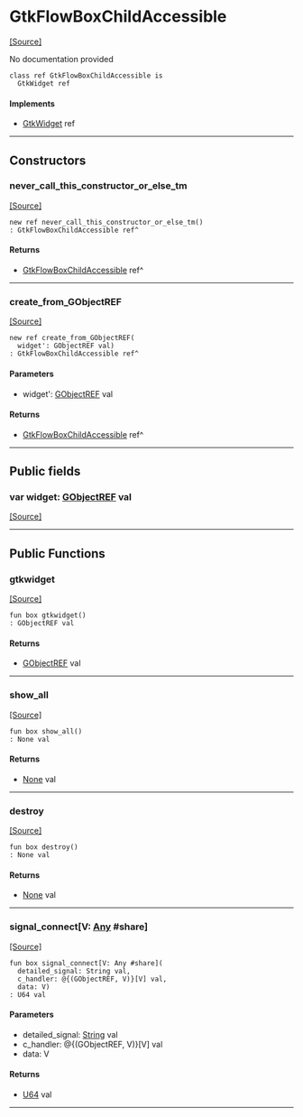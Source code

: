 # GtkFlowBoxChildAccessible
<span class="source-link">[[Source]](src/gtk3/GtkFlowBoxChildAccessible.md#L6)</span>

No documentation provided


```pony
class ref GtkFlowBoxChildAccessible is
  GtkWidget ref
```

#### Implements

* [GtkWidget](gtk3-GtkWidget.md) ref

---

## Constructors

### never_call_this_constructor_or_else_tm
<span class="source-link">[[Source]](src/gtk3/GtkFlowBoxChildAccessible.md#L13)</span>


```pony
new ref never_call_this_constructor_or_else_tm()
: GtkFlowBoxChildAccessible ref^
```

#### Returns

* [GtkFlowBoxChildAccessible](gtk3-GtkFlowBoxChildAccessible.md) ref^

---

### create_from_GObjectREF
<span class="source-link">[[Source]](src/gtk3/GtkFlowBoxChildAccessible.md#L16)</span>


```pony
new ref create_from_GObjectREF(
  widget': GObjectREF val)
: GtkFlowBoxChildAccessible ref^
```
#### Parameters

*   widget': [GObjectREF](gtk3-..-gobject-GObjectREF.md) val

#### Returns

* [GtkFlowBoxChildAccessible](gtk3-GtkFlowBoxChildAccessible.md) ref^

---

## Public fields

### var widget: [GObjectREF](gtk3-..-gobject-GObjectREF.md) val
<span class="source-link">[[Source]](src/gtk3/GtkFlowBoxChildAccessible.md#L10)</span>



---

## Public Functions

### gtkwidget
<span class="source-link">[[Source]](src/gtk3/GtkFlowBoxChildAccessible.md#L12)</span>


```pony
fun box gtkwidget()
: GObjectREF val
```

#### Returns

* [GObjectREF](gtk3-..-gobject-GObjectREF.md) val

---

### show_all
<span class="source-link">[[Source]](src/gtk3/GtkWidget.md#L4)</span>


```pony
fun box show_all()
: None val
```

#### Returns

* [None](builtin-None.md) val

---

### destroy
<span class="source-link">[[Source]](src/gtk3/GtkWidget.md#L7)</span>


```pony
fun box destroy()
: None val
```

#### Returns

* [None](builtin-None.md) val

---

### signal_connect\[V: [Any](builtin-Any.md) #share\]
<span class="source-link">[[Source]](src/gtk3/GtkWidget.md#L10)</span>


```pony
fun box signal_connect[V: Any #share](
  detailed_signal: String val,
  c_handler: @{(GObjectREF, V)}[V] val,
  data: V)
: U64 val
```
#### Parameters

*   detailed_signal: [String](builtin-String.md) val
*   c_handler: @{(GObjectREF, V)}[V] val
*   data: V

#### Returns

* [U64](builtin-U64.md) val

---

